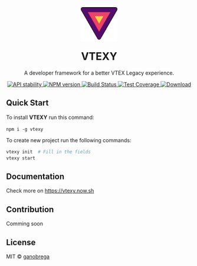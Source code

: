 <div align="center">
  <img width="100px" style="margin-bottom: -20px" src="./docs/images/logo.png"/>

  <h1>VTEXY</h1>
  
  <p>A developer framework for a better VTEX Legacy experience.</p>
</div>

<div align="center">
  <!-- Stability -->
  <a href="https://nodejs.org/api/documentation.html#documentation_stability_index">
    <img src="https://img.shields.io/badge/stability-experimental-orange.svg?style=flat-square"
      alt="API stability" />
  </a>
  <!-- NPM version -->
  <a href="https://npmjs.org/package/vtexy">
    <img src="https://img.shields.io/npm/v/vtexy.svg?style=flat-square"
      alt="NPM version" />
  </a>
  <!-- Build Status -->
  <a href="https://travis-ci.org/ganobrega/vtexy">
    <img src="https://img.shields.io/travis/ganobrega/vtexy/master.svg?style=flat-square"
      alt="Build Status" />
  </a>
  <!-- Test Coverage -->
  <a href="https://codecov.io/github/ganobrega/vtexy">
    <img src="https://img.shields.io/codecov/c/github/ganobrega/vtexy/master.svg?style=flat-square"
      alt="Test Coverage" />
  </a>
  <!-- Downloads -->
  <a href="https://npmjs.org/package/vtexy">
    <img src="https://img.shields.io/npm/dt/vtexy.svg?style=flat-square"
      alt="Download" />
  </a>
  <!-- Standard -->
  <!-- <a href="https://standardjs.com">
    <img src="https://img.shields.io/badge/code%20style-standard-brightgreen.svg?style=flat-square"
      alt="Standard" />
  </a> -->
</div>

## Quick Start

To install **VTEXY** run this command:

`npm i -g vtexy`

To create new project run the following commands:

```bash
vtexy init  # Fill in the fields
vtexy start
```

## Documentation

Check more on https://vtexy.now.sh

## Contribution

Comming soon

## License

MIT © [ganobrega](https://github.com/ganobrega)
